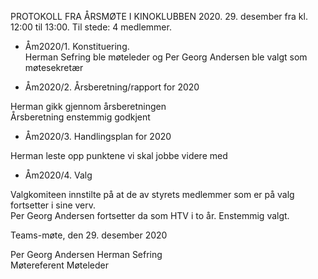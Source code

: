 PROTOKOLL FRA ÅRSMØTE I KINOKLUBBEN 2020.
                                           29. desember fra kl. 12:00 til 13:00.
Til stede: 4 medlemmer.


+ Åm2020/1. Konstituering.  
Herman Sefring ble møteleder og Per Georg Andersen ble valgt som møtesekretær  

+ Åm2020/2. Årsberetning/rapport for 2020  

Herman gikk gjennom årsberetningen  
Årsberetning enstemmig godkjent  

+ Åm2020/3.  Handlingsplan for 2020  

Herman leste opp punktene vi skal jobbe videre med  

+ Åm2020/4.    Valg  

Valgkomiteen innstilte på at de av styrets medlemmer som er på valg fortsetter i sine verv.  
Per Georg Andersen fortsetter da som HTV i to år. Enstemmig valgt.  

Teams-møte, den 29. desember 2020  


Per Georg Andersen                Herman Sefring  
Møtereferent                      Møteleder  
